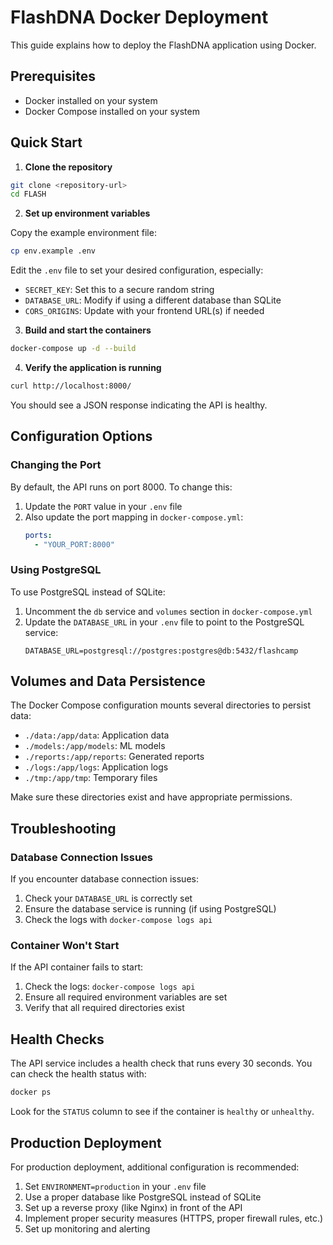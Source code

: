 # FlashDNA Docker Deployment

This guide explains how to deploy the FlashDNA application using Docker.

## Prerequisites

- Docker installed on your system
- Docker Compose installed on your system

## Quick Start

1. **Clone the repository**

```bash
git clone <repository-url>
cd FLASH
```

2. **Set up environment variables**

Copy the example environment file:

```bash
cp env.example .env
```

Edit the `.env` file to set your desired configuration, especially:
- `SECRET_KEY`: Set this to a secure random string
- `DATABASE_URL`: Modify if using a different database than SQLite
- `CORS_ORIGINS`: Update with your frontend URL(s) if needed

3. **Build and start the containers**

```bash
docker-compose up -d --build
```

4. **Verify the application is running**

```bash
curl http://localhost:8000/
```

You should see a JSON response indicating the API is healthy.

## Configuration Options

### Changing the Port

By default, the API runs on port 8000. To change this:

1. Update the `PORT` value in your `.env` file
2. Also update the port mapping in `docker-compose.yml`:
   ```yaml
   ports:
     - "YOUR_PORT:8000"
   ```

### Using PostgreSQL

To use PostgreSQL instead of SQLite:

1. Uncomment the `db` service and `volumes` section in `docker-compose.yml`
2. Update the `DATABASE_URL` in your `.env` file to point to the PostgreSQL service:
   ```
   DATABASE_URL=postgresql://postgres:postgres@db:5432/flashcamp
   ```

## Volumes and Data Persistence

The Docker Compose configuration mounts several directories to persist data:

- `./data:/app/data`: Application data
- `./models:/app/models`: ML models
- `./reports:/app/reports`: Generated reports
- `./logs:/app/logs`: Application logs
- `./tmp:/app/tmp`: Temporary files

Make sure these directories exist and have appropriate permissions.

## Troubleshooting

### Database Connection Issues

If you encounter database connection issues:

1. Check your `DATABASE_URL` is correctly set
2. Ensure the database service is running (if using PostgreSQL)
3. Check the logs with `docker-compose logs api`

### Container Won't Start

If the API container fails to start:

1. Check the logs: `docker-compose logs api`
2. Ensure all required environment variables are set
3. Verify that all required directories exist

## Health Checks

The API service includes a health check that runs every 30 seconds. You can check the health status with:

```bash
docker ps
```

Look for the `STATUS` column to see if the container is `healthy` or `unhealthy`.

## Production Deployment

For production deployment, additional configuration is recommended:

1. Set `ENVIRONMENT=production` in your `.env` file
2. Use a proper database like PostgreSQL instead of SQLite
3. Set up a reverse proxy (like Nginx) in front of the API
4. Implement proper security measures (HTTPS, proper firewall rules, etc.)
5. Set up monitoring and alerting 